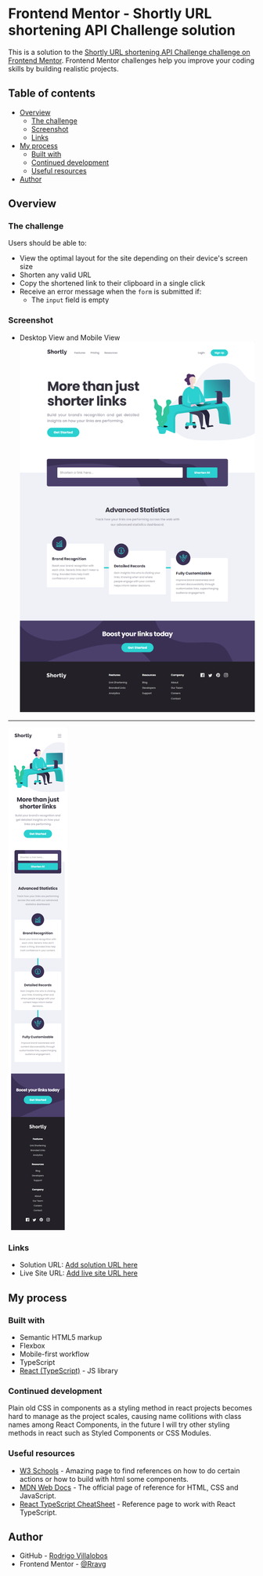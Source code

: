 # Frontend Mentor - Shortly URL shortening API Challenge solution

This is a solution to the [Shortly URL shortening API Challenge challenge on Frontend Mentor](https://www.frontendmentor.io/challenges/url-shortening-api-landing-page-2ce3ob-G). Frontend Mentor challenges help you improve your coding skills by building realistic projects. 

## Table of contents

- [Overview](#overview)
  - [The challenge](#the-challenge)
  - [Screenshot](#screenshot)
  - [Links](#links)
- [My process](#my-process)
  - [Built with](#built-with)
  - [Continued development](#continued-development)
  - [Useful resources](#useful-resources)
- [Author](#author)

## Overview

### The challenge

Users should be able to:

- View the optimal layout for the site depending on their device's screen size
- Shorten any valid URL
- Copy the shortened link to their clipboard in a single click
- Receive an error message when the `form` is submitted if:
  - The `input` field is empty
<!-- - See a list of their shortened links, even after refreshing the browser -->

### Screenshot

- Desktop View and Mobile View
![](./desktop-view.png)

---

![](./mobile-view.png)

### Links

- Solution URL: [Add solution URL here](https://your-solution-url.com)
- Live Site URL: [Add live site URL here](https://rravg.github.io/url-shortening-api/)

## My process

### Built with

- Semantic HTML5 markup
- Flexbox
- Mobile-first workflow
- TypeScript
- [React (TypeScript)](https://reactjs.org/) - JS library


### Continued development

Plain old CSS in components as a styling method in react projects becomes hard to manage as the project scales, causing name collitions with class names among React Components, in the future I will try other styling methods in react such as Styled Components or CSS Modules.

### Useful resources

- [W3 Schools](https://www.w3schools.com/default.asp) - Amazing page to find references on how to do certain actions or how to build with html some components.
- [MDN Web Docs](https://developer.mozilla.org/en-US/) - The official page of reference for HTML, CSS and JavaScript.
- [React TypeScript CheatSheet](https://react-typescript-cheatsheet.netlify.app) - Reference page to work with React TypeScript.

## Author

- GitHub - [Rodrigo Villalobos](https://github.com/Rravg)
- Frontend Mentor - [@Rravg](https://www.frontendmentor.io/profile/Rravg)

